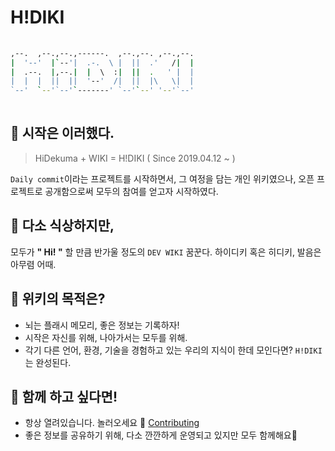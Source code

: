 # H!DIKI
```bash
                                          
,--.  ,--.,--.,------.  ,--.,--. ,--.,--. 
|  '--'  |`--'|  .-.  \ |  ||  .'   /|  | 
|  .--.  |,--.|  |  \  :|  ||  .   ' |  | 
|  |  |  ||  ||  '--'  /|  ||  |\   \|  | 
`--'  `--'`--'`-------' `--'`--' '--'`--' 
                                          
```
## 🚀 시작은 이러했다. 
> HiDekuma + WIKI = H!DIKI ( Since 2019.04.12 ~ )

`Daily commit`이라는 프로젝트를 시작하면서, 그 여정을 담는 개인 위키였으나, 오픈 프로젝트로 공개함으로써 모두의 참여를 얻고자 시작하였다.

## 📖 다소 식상하지만,
모두가 **" Hi! "** 할 만큼 반가울 정도의 `DEV WIKI` 꿈꾼다. 하이디키 혹은 히디키, 발음은 아무렴 어때.

## 🎯 위키의 목적은?
- 뇌는 플래시 메모리, 좋은 정보는 기록하자!
- 시작은 자신를 위해, 나아가서는 모두를 위해.
- 각기 다른 언어, 환경, 기술을 경험하고 있는 우리의 지식이 한데 모인다면? `H!DIKI`는 완성된다.

## 📮 함께 하고 싶다면!
- 항상 열려있습니다. 놀러오세요 🌸 [Contributing](https://github.com/HiDIKI/hidiki.github.io.build/blob/master/CONTRIBUTING.md)
- 좋은 정보를 공유하기 위해, 다소 깐깐하게 운영되고 있지만 모두 함께해요💝
